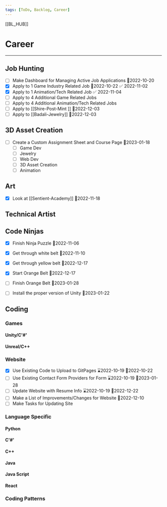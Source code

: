 ```yaml
---
tags: [ToDo, Backlog, Career]
---
```

[[BL_HUB]]
# Career
--- 
## Job Hunting
- [ ] Make Dashboard for Managing Active Job Applications 📆2022-10-20
- [x] Apply to 1 Game Industry Related Job 📆2022-10-22 ✅ 2022-11-02
- [x] Apply to 1 Animation/Tech Related Job ✅ 2022-11-04
- [ ] Apply to 4 Additional Game Related Jobs
- [ ] Apply to 4 Additional Animation/Tech Related Jobs
- [ ] Apply to [[Shire-Post-Mint ]] 📆2022-12-03
- [ ] Apply to [[Badali-Jewelry]] 📆2022-12-03

## 3D Asset Creation
- [ ] Create a Custom Assignment Sheet and Course Page 📆2023-01-18
	- [ ] Game Dev
	- [ ] Jewelry 
	- [ ] Web Dev
	- [ ] 3D Asset Creation
	- [ ] Animation
## Art
- [x] Look at [[Sentient-Academy]] 📆2022-11-18
## Technical Artist

## Code Ninjas
- [x] Finish Ninja Puzzle 📆2022-11-06
- [x] Get through white belt 📆2022-11-10
- [x] Get through yellow belt 📆2022-12-17
- [x] Start Orange Belt 📆2022-12-17
- [ ] Finish Orange Belt 📆2023-01-28
- [ ] Install the proper version of Unity 📆2023-01-22


## Coding
### Games
#### Unity/C'#'
#### Unreal/C++
### Website
- [x] Use Existing Code to Upload to GitPages ⌛2022-10-19 📆2022-10-22
- [ ] Use Existing Contact Form Providers for Form ⌛2022-10-19 📆2023-01-28
- [ ] Update Website with Resume Info ⌛2022-10-19 📆2022-12-22
- [ ] Make a List of Improvements/Changes for Website 📆2022-12-10
- [ ] Make Tasks for Updating Site

### Language Specific
#### Python
#### C'#'
#### C++
#### Java
#### Java Script
#### React

### Coding Patterns